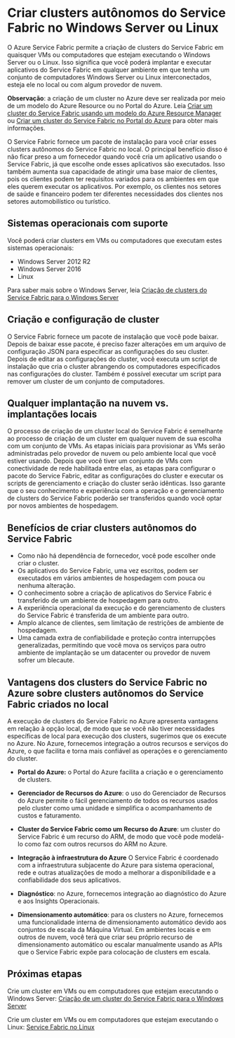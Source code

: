 <properties
   pageTitle="Criar cluster do Azure Service Fabric no Windows Server e Linux | Microsoft Azure"
   description="Os clusters do Service Fabric são executados no Windows Server e Linux, o que significa que você poderá implantar e hospedar aplicativos do Service Fabric em qualquer lugar que possa executar o Windows Server ou Linux."
   services="service-fabric"
   documentationCenter=".net"
   authors="Chackdan"
   manager="timlt"
   editor=""/>

<tags
   ms.service="service-fabric"
   ms.devlang="dotNet"
   ms.topic="article"
   ms.tgt_pltfrm="NA"
   ms.workload="NA"
   ms.date="05/02/2016"
   ms.author="chackdan"/>

# Criar clusters autônomos do Service Fabric no Windows Server ou Linux
O Azure Service Fabric permite a criação de clusters do Service Fabric em quaisquer VMs ou computadores que estejam executando o Windows Server ou o Linux. Isso significa que você poderá implantar e executar aplicativos do Service Fabric em qualquer ambiente em que tenha um conjunto de computadores Windows Server ou Linux interconectados, esteja ele no local ou com algum provedor de nuvem.

**Observação**: a criação de um cluster no Azure deve ser realizada por meio de um modelo do Azure Resource ou no Portal do Azure. Leia [Criar um cluster do Service Fabric usando um modelo do Azure Resource Manager](service-fabric-cluster-creation-via-arm.md) ou [Criar um cluster do Service Fabric no Portal do Azure](service-fabric-cluster-creation-via-portal.md) para obter mais informações.

O Service Fabric fornece um pacote de instalação para você criar esses clusters autônomos do Service Fabric no local. O principal benefício disso é não ficar preso a um fornecedor quando você cria um aplicativo usando o Service Fabric, já que escolhe onde esses aplicativos são executados. Isso também aumenta sua capacidade de atingir uma base maior de clientes, pois os clientes podem ter requisitos variados para os ambientes em que eles querem executar os aplicativos. Por exemplo, os clientes nos setores de saúde e financeiro podem ter diferentes necessidades dos clientes nos setores automobilístico ou turístico.

## Sistemas operacionais com suporte
Você poderá criar clusters em VMs ou computadores que executam estes sistemas operacionais:

* Windows Server 2012 R2
* Windows Server 2016
* Linux

Para saber mais sobre o Windows Server, leia [Criação de clusters do Service Fabric para o Windows Server](service-fabric-cluster-creation-for-windows-server.md)

## Criação e configuração de cluster
O Service Fabric fornece um pacote de instalação que você pode baixar. Depois de baixar esse pacote, é preciso fazer alterações em um arquivo de configuração JSON para especificar as configurações do seu cluster. Depois de editar as configurações do cluster, você executa um script de instalação que cria o cluster abrangendo os computadores especificados nas configurações do cluster. Também é possível executar um script para remover um cluster de um conjunto de computadores.

## Qualquer implantação na nuvem vs. implantações locais
O processo de criação de um cluster local do Service Fabric é semelhante ao processo de criação de um cluster em qualquer nuvem de sua escolha com um conjunto de VMs. As etapas iniciais para provisionar as VMs serão administradas pelo provedor de nuvem ou pelo ambiente local que você estiver usando. Depois que você tiver um conjunto de VMs com conectividade de rede habilitada entre elas, as etapas para configurar o pacote do Service Fabric, editar as configurações do cluster e executar os scripts de gerenciamento e criação do cluster serão idênticas. Isso garante que o seu conhecimento e experiência com a operação e o gerenciamento de clusters do Service Fabric poderão ser transferidos quando você optar por novos ambientes de hospedagem.

## Benefícios de criar clusters autônomos do Service Fabric
* Como não há dependência de fornecedor, você pode escolher onde criar o cluster.
* Os aplicativos do Service Fabric, uma vez escritos, podem ser executados em vários ambientes de hospedagem com pouca ou nenhuma alteração.
* O conhecimento sobre a criação de aplicativos do Service Fabric é transferido de um ambiente de hospedagem para outro.
* A experiência operacional da execução e do gerenciamento de clusters do Service Fabric é transferida de um ambiente para outro.
* Amplo alcance de clientes, sem limitação de restrições de ambiente de hospedagem.
* Uma camada extra de confiabilidade e proteção contra interrupções generalizadas, permitindo que você mova os serviços para outro ambiente de implantação se um datacenter ou provedor de nuvem sofrer um blecaute.

## Vantagens dos clusters do Service Fabric no Azure sobre clusters autônomos do Service Fabric criados no local
A execução de clusters do Service Fabric no Azure apresenta vantagens em relação à opção local, de modo que se você não tiver necessidades específicas de local para execução dos clusters, sugerimos que os execute no Azure. No Azure, fornecemos integração a outros recursos e serviços do Azure, o que facilita e torna mais confiável as operações e o gerenciamento do cluster.

* **Portal do Azure:** o Portal do Azure facilita a criação e o gerenciamento de clusters.

* **Gerenciador de Recursos do Azure**: o uso do Gerenciador de Recursos do Azure permite o fácil gerenciamento de todos os recursos usados pelo cluster como uma unidade e simplifica o acompanhamento de custos e faturamento.
* **Cluster do Service Fabric como um Recurso do Azure**: um cluster do Service Fabric é um recurso do ARM, de modo que você pode modelá-lo como faz com outros recursos do ARM no Azure.
* **Integração à infraestrutura do Azure** O Service Fabric é coordenado com a infraestrutura subjacente do Azure para sistema operacional, rede e outras atualizações de modo a melhorar a disponibilidade e a confiabilidade dos seus aplicativos.  
* **Diagnóstico**: no Azure, fornecemos integração ao diagnóstico do Azure e aos Insights Operacionais.
* **Dimensionamento automático**: para os clusters no Azure, fornecemos uma funcionalidade interna de dimensionamento automático devido aos conjuntos de escala da Máquina Virtual. Em ambientes locais e em outros de nuvem, você terá que criar seu próprio recurso de dimensionamento automático ou escalar manualmente usando as APIs que o Service Fabric expõe para colocação de clusters em escala.

## Próximas etapas
Crie um cluster em VMs ou em computadores que estejam executando o Windows Server: [Criação de um cluster do Service Fabric para o Windows Server](service-fabric-cluster-creation-for-windows-server.md)

Crie um cluster em VMs ou em computadores que estejam executando o Linux: [Service Fabric no Linux](service-fabric-linux-overview.md)

<!---HONumber=AcomDC_0511_2016-->